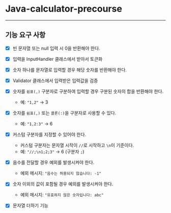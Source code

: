 # Java-calculator-precourse

---
## 기능 요구 사항

- [x] 빈 문자열 또는 null 입력 시 0을 반환해야 한다.
- [x] 입력을 InputHandler 클래스에서 받아서 토큰화
- [x] 숫자 하나를 문자열로 입력할 경우 해당 숫자를 반환해야 한다.
- [x] Validator 클래스에서 입력받은 입력값을 검증
- [x] 숫자를 `쉼표(,)` 구분자로 구분하여 입력할 경우 구분된 숫자의 합을 반환해야 한다.
  - 예: `"1,2"` → 3
- [x] 숫자를 `쉼표(,)` 또는 `콜론(:)`을 구분자로 사용할 수 있다.
  - 예: `"1,2:3"` → 6
- [x] 커스텀 구분자를 지정할 수 있어야 한다.
  - 커스텀 구분자는 문자열 시작이 `//`로 시작하고 `\n`이 기준이다.
  - 예: `"//;\n1;2;3"` → 6 (구분자 `;`)
- [x] 음수를 전달할 경우 예외를 발생시켜야 한다.
  - 예외 메시지: `"음수는 허용되지 않습니다: -1"`
- [x] 숫자 이외의 값이 포함될 경우 예외를 발생시켜야 한다.
  - 예외 메시지: `"유효하지 않은 숫자입니다: abc"`
- [x] 문자열 더하기 기능  


